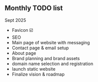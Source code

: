 ## Monthly TODO list

Sept 2025

- Favicon ☑️
- SEO
- Main page of website with messaging
- Contact page & email setup
- About page
- Brand planning and brand assets
- domain name selection and registration
- launch static website
- Finalize vision & roadmap
